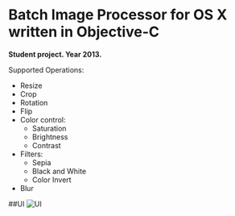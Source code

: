 # Batch Image Processor for OS X written in Objective-C

**Student project. Year 2013.**

Supported Operations: 
- Resize
- Crop
- Rotation
- Flip
- Color control:
    - Saturation
    - Brightness
    - Contrast
- Filters:
    - Sepia
    - Black and White
    - Color Invert
- Blur

##UI
![UI](https://cloud.githubusercontent.com/assets/666055/6658609/d946e258-cb7f-11e4-9c0f-e63a50fcd560.png)
